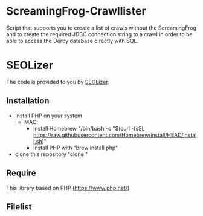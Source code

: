 # ScreamingFrog-Crawllister
Script that supports you to create a list of crawls without the ScreamingFrog and to create the required JDBC connection string to a crawl in order to be able to access the Derby database directly with SQL.

# SEOLizer
The code is provided to you by [SEOLizer](https://www.seolizer.de).

## Installation
- Install PHP on your system
  - MAC:
    - Install Homebrew "/bin/bash -c "$(curl -fsSL https://raw.githubusercontent.com/Homebrew/install/HEAD/install.sh)"
    - Install PHP with "brew install php"
- clone this repository "clone "

## Require
This library based on PHP (https://www.php.net/).

## Filelist
